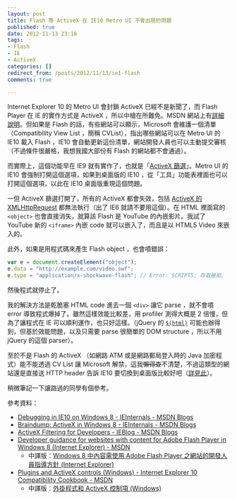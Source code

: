 ```yaml
---
layout: post
title: Flash 等 ActiveX 在 IE10 Metro UI 不會出現的問題
published: true
date: 2012-11-13 23:18
tags:
- Flash
- IE
- ActiveX
categories: []
redirect_from: /posts/2012/11/13/ie1-flash
comments: true

---
```



Internet Explorer 10 的 Metro UI 會封鎖 ActiveX 已經不是新聞了，而 Flash Player 在 IE 的實作方式是 ActiveX ，所以中槍在所難免。MSDN 網站上有[詳細說明](http://msdn.microsoft.com/zh-tw/library/ie/jj193557.aspx)。但如果是 Flash 的話，有些網站可以顯示，Microsoft 會維護一個清單（Compatibility View List ，簡稱 CVList），指出哪些網站可以在 Metro UI 的 IE10 載入 Flash ，IE10 會自動更新這份清單，網站開發人員也可以主動提交審核（不過條件很嚴格，我想我國大部份有 Flash 的網站都不會通過）。

而實際上，這個功能早在 IE9 就有實作了，也就是「[ActiveX 篩選](http://windows.microsoft.com/zh-TW/internet-explorer/products/ie-9/features/activex-filtering)」。Metro UI 的 IE10 會強制打開這個選項，如果到桌面版的 IE10 ，從「工具」功能表裡面也可以打開這個選項，以此在 IE10 桌面版重現這個問題。

一但 ActiveX 篩選打開了，所有的 ActiveX 都會失效，包括 [ActiveX 的 XMLHttpRequest](http://msdn.microsoft.com/en-us/library/ms537505.aspx) 都無法執行（出了 IE6 就請不要用這個）。在 HTML 裡面寫的 `<object>` 也會直接消失，就算該 Flash 是 YouTube 的內嵌影片。我試了 YouTube 新的 `<iframe>` 內嵌 code 就可以嵌入了，而且是以 HTML5 Video 來嵌入的。

此外，如果是用程式碼來產生 Flash object ，也會噴錯誤：

```javascript
var e = document.createElement("object");
e.data = "http://example.com/video.swf";
e.type = "application/x-shockwave-flash"; // Error: SCRIPT5: 存取被拒。
```

然後程式就停止了。

我的解決方法是乾脆塞 HTML code 進去一個 `<div>` 讓它 parse ，就不會噴 error 導致程式爆掉了。雖然這樣效能比較差，用 profiler 測得大概是 2 倍慢，但為了讓程式在 IE 可以順利運作，也只好這樣。（jQuery 的 [`$(html)`](http://api.jquery.com/jQuery/#jQuery2) 可能也辦得到，但基於效能問題，以及只需要 parse 很簡單的 DOM structure ，所以不用 jQuery 的這個 parser）。

至於不是 Flash 的 ActiveX （如網路 ATM 或是網路郵局登入時的 Java 加密程式）能不能透過 CV List 讓 Microsoft 解禁，這我<s>懶得查</s>不清楚，不過這類型的網站還是直接送 HTTP header 告訴 IE10 要切換到桌面版比較好吧（[詳見此](http://msdn.microsoft.com/zh-tw/library/ie/jj193557.aspx)）。

稍微筆記一下讓路過的同學有個參考。

參考資料：

* [Debugging in IE10 on Windows 8 - IEInternals - MSDN Blogs](http://blogs.msdn.com/b/ieinternals/archive/2012/09/05/debugging-local-websites-using-not-metro-immersive-modern-full-screen-internet-explorer-10-desktop-f12.aspx)
* [Braindump: ActiveX in Windows 8 - IEInternals - MSDN Blogs](http://blogs.msdn.com/b/ieinternals/archive/2012/09/26/windows-8-internet-explorer-10-activex-control-changes-and-restrictions.aspx)
* [ActiveX Filtering for Developers - IEBlog - MSDN Blogs](http://blogs.msdn.com/b/ie/archive/2011/05/02/activex-filtering-for-developers.aspx)
* [Developer guidance for websites with content for Adobe Flash Player in Windows 8 (Internet Explorer) - MSDN](http://msdn.microsoft.com/en-us/library/ie/jj193557.aspx)
    * 中譯版：[Windows 8 中內容需使用 Adobe Flash Player 之網站的開發人員指導方針 (Internet Explorer)](http://msdn.microsoft.com/zh-tw/library/ie/jj193557.aspx)
* [Plugins and ActiveX controls (Windows) - Internet Explorer 10 Compatibility Cookbook - MSDN](http://msdn.microsoft.com/en-us/library/ie/hh920753.aspx)
    * 中譯版：[外掛程式和 ActiveX 控制項 (Windows)](http://msdn.microsoft.com/zh-tw/library/ie/hh920753.aspx)